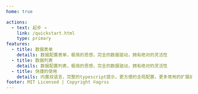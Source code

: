 ```yaml
---
home: true

actions:
  - text: 起步 →
    link: /quickstart.html
    type: primary
features:
  - title: 数据表单
    details: 数据配置表单，极简的思想，完全的数据驱动，拥有绝对的灵活性
  - title: 数据列表
    details: 数据配置列表，极简的思想，完全的数据驱动，拥有绝对的灵活性
  - title: 快捷的使用
    details: 内置双语言，完整的typescript提示，更方便的全局配置，更多常用的扩展组件
footer: MIT Licensed | Copyright ©agrss
---
```

